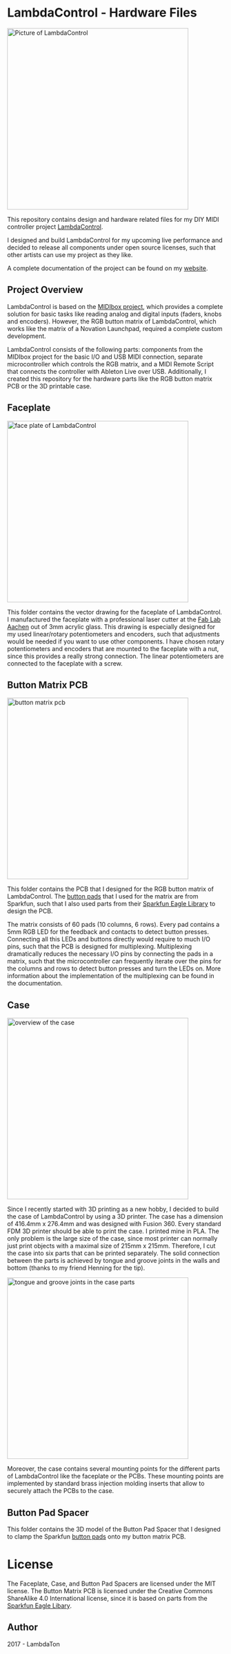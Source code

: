 # LambdaControl - Hardware Files

<img src="https://www.lambdaton.de/images/github/lambdacontrol.jpg" alt="Picture of LambdaControl" width="420">

This repository contains design and hardware related files for my DIY MIDI controller project [LambdaControl](https://www.lambdaton.de/diy-hardware/lambda-control/).

I designed and build LambdaControl for my upcoming live performance and decided to release all components under open source licenses, such that other artists can use my project as they like.

A complete documentation of the project can be found on my [website](https://www.lambdaton.de/diy-hardware/lambda-control/).

## Project Overview
LambdaControl is based on the [MIDIbox project](http://www.ucapps.de/), which provides a complete solution for basic tasks like reading analog and digital inputs (faders, knobs and encoders). However, the RGB button matrix of LambdaControl, which works like the matrix of a Novation Launchpad, required a complete custom development.

LambdaControl consists of the following parts: components from the MIDIbox project for the basic I/O and USB MIDI connection, separate microcontroller which controls the RGB matrix, and a MIDI Remote Script that connects the controller with Ableton Live over USB. Additionally, I created this repository for the hardware parts like the RGB button matrix PCB or the 3D printable case.

## Faceplate

<img src="https://www.lambdaton.de/images/github/faceplate.jpg" alt="face plate of LambdaControl" width="420">

This folder contains the vector drawing for the faceplate of LambdaControl. I manufactured the faceplate with a professional laser cutter at the [Fab Lab Aachen](http://hci.rwth-aachen.de/fablab) out of 3mm acrylic glass. This drawing is especially designed for my used linear/rotary potentiometers and encoders, such that adjustments would be needed if you want to use other components. I have chosen rotary potentiometers and encoders that are mounted to the faceplate with a nut, since this provides a really strong connection. The linear potentiometers are connected to the faceplate with a screw.

## Button Matrix PCB

<img src="https://www.lambdaton.de/images/github//button-pad-pcb.jpg" alt="button matrix pcb" width="420">

This folder contains the PCB that I designed for the RGB button matrix of LambdaControl. The [button pads](https://www.sparkfun.com/products/7835) that I used for the matrix are from Sparkfun, such that I also used parts from their [Sparkfun Eagle Library](https://github.com/sparkfun/SparkFun-Eagle-Libraries) to design the PCB.

The matrix consists of 60 pads (10 columns, 6 rows). Every pad contains a 5mm RGB LED for the feedback and contacts to detect button presses. Connecting all this LEDs and buttons directly would require to much I/O pins, such that the PCB is designed for multiplexing. Multiplexing dramatically reduces the necessary I/O pins by connecting the pads in a matrix, such that the microcontroller can frequently iterate over the pins for the columns and rows to detect button presses and turn the LEDs on. More information about the implementation of the multiplexing can be found in the documentation.

## Case

<img src="https://www.lambdaton.de/images/github//case-assembled.jpg" alt="overview of the case" width="420">

Since I recently started with 3D printing as a new hobby, I decided to build the case of LambdaControl by using a 3D printer. The case has a dimension of 416.4mm x 276.4mm and was designed with Fusion 360. Every standard FDM 3D printer should be able to print the case. I printed mine in PLA. The only problem is the large size of the case, since most printer can normally just print objects with a maximal size of 215mm x 215mm. Therefore, I cut the case into six parts that can be printed separately. The solid connection between the parts is achieved by tongue and groove joints in the walls and bottom (thanks to my friend Henning for the tip).

<img src="https://www.lambdaton.de/images/github/case-wall-assembly.jpg" alt="tongue and groove joints in the case parts" width="420">

Moreover, the case contains several mounting points for the different parts of LambdaControl like the faceplate or the PCBs. These mounting points are implemented by standard brass injection molding inserts that allow to securely attach the PCBs to the case.

## Button Pad Spacer

This folder contains the 3D model of the Button Pad Spacer that I designed to clamp the Sparkfun [button pads](https://www.sparkfun.com/products/7835) onto my button matrix PCB.

# License
The Faceplate, Case, and Button Pad Spacers are licensed under the MIT license. The Button Matrix PCB is licensed under the Creative Commons ShareAlike 4.0 International license, since it is based on parts from the [Sparkfun Eagle Libary](https://github.com/sparkfun/SparkFun-Eagle-Libraries).

## Author

2017 - LambdaTon 